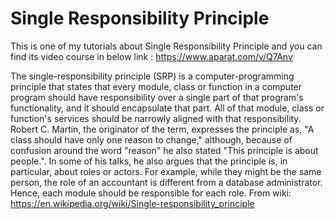 # Single Responsibility Principle
This is one of my tutorials about Single Responsibility Principle and you can find its video course in below link :
https://www.aparat.com/v/Q7Anv

The single-responsibility principle (SRP) is a computer-programming principle that states that every module, class or function in a computer program should have responsibility over a single part of that program's functionality, and it should encapsulate that part. All of that module, class or function's services should be narrowly aligned with that responsibility.
Robert C. Martin, the originator of the term, expresses the principle as, "A class should have only one reason to change," although, because of confusion around the word "reason" he also stated "This principle is about people.". In some of his talks, he also argues that the principle is, in particular, about roles or actors. For example, while they might be the same person, the role of an accountant is different from a database administrator. Hence, each module should be responsible for each role.
From wiki: https://en.wikipedia.org/wiki/Single-responsibility_principle

